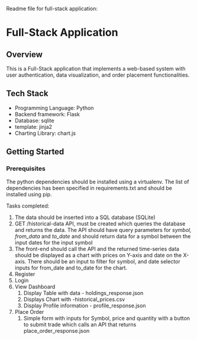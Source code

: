 Readme file for full-stack application:

# Full-Stack Application

## Overview

This is a Full-Stack application that implements a web-based system with user authentication, data visualization, and order placement functionalities.

## Tech Stack

- Programming Language: Python
- Backend framework: Flask
- Database: sqlite
- template: jinja2
- Charting Library: chart.js

## Getting Started

### Prerequisites

The python dependencies should be installed using a virtualenv. The list of dependencies has been specified in requirements.txt and should be installed using pip.

Tasks completed:

1. The data should be inserted into a SQL database (SQLite)
2. GET /historical-data API, must be created which queries the database and returns the data. The API should have query parameters for *symbol,* *from_data* and *to_date* and should return data for a symbol between the input dates for the input symbol
3. The front-end should call the API and the returned time-series data should be displayed as a chart with prices on Y-axis and date on the X-axis. There should be an input to filter for symbol, and date selector inputs for from_date and to_date for the chart.
4. Register
5. Login
6. View Dashboard
    1. Display Table with data - holdings_response.json
    2. Displays Chart with -historical_prices.csv 
    3. Display Profile information - profile_response.json
7. Place Order 
    1. Simple form with inputs for Symbol, price and quantity with a button to submit trade which calls an API that returns place_order_response.json

